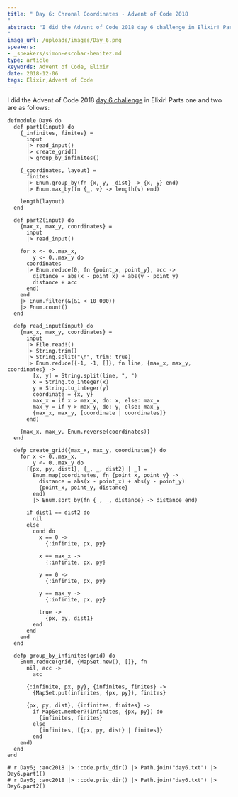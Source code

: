 ```yaml
---
title: " Day 6: Chronal Coordinates - Advent of Code 2018
"
abstract: "I did the Advent of Code 2018 day 6 challenge in Elixir! Parts one and two are as follows:
"
image_url: /uploads/images/Day_6.png
speakers:
- _speakers/simon-escobar-benitez.md
type: article
keywords: Advent of Code, Elixir
date: 2018-12-06
tags: Elixir,Advent of Code
---
```


I did the Advent of Code 2018&nbsp;<a href="https://adventofcode.com/2018/day/6">day 6 challenge</a>&nbsp;in Elixir! Parts one and two are as follows:

<pre>
<code class="language-elixir">defmodule Day6 do
  def part1(input) do
    {_infinites, finites} =
      input
      |&gt; read_input()
      |&gt; create_grid()
      |&gt; group_by_infinites()

    {_coordinates, layout} =
      finites
      |&gt; Enum.group_by(fn {x, y, _dist} -&gt; {x, y} end)
      |&gt; Enum.max_by(fn {_, v} -&gt; length(v) end)

    length(layout)
  end

  def part2(input) do
    {max_x, max_y, coordinates} =
      input
      |&gt; read_input()

    for x &lt;- 0..max_x,
        y &lt;- 0..max_y do
      coordinates
      |&gt; Enum.reduce(0, fn {point_x, point_y}, acc -&gt;
        distance = abs(x - point_x) + abs(y - point_y)
        distance + acc
      end)
    end
    |&gt; Enum.filter(&amp;(&amp;1 &lt; 10_000))
    |&gt; Enum.count()
  end

  defp read_input(input) do
    {max_x, max_y, coordinates} =
      input
      |&gt; File.read!()
      |&gt; String.trim()
      |&gt; String.split("\n", trim: true)
      |&gt; Enum.reduce({-1, -1, []}, fn line, {max_x, max_y, coordinates} -&gt;
        [x, y] = String.split(line, ", ")
        x = String.to_integer(x)
        y = String.to_integer(y)
        coordinate = {x, y}
        max_x = if x &gt; max_x, do: x, else: max_x
        max_y = if y &gt; max_y, do: y, else: max_y
        {max_x, max_y, [coordinate | coordinates]}
      end)

    {max_x, max_y, Enum.reverse(coordinates)}
  end

  defp create_grid({max_x, max_y, coordinates}) do
    for x &lt;- 0..max_x,
        y &lt;- 0..max_y do
      [{px, py, dist1}, {_, _, dist2} | _] =
        Enum.map(coordinates, fn {point_x, point_y} -&gt;
          distance = abs(x - point_x) + abs(y - point_y)
          {point_x, point_y, distance}
        end)
        |&gt; Enum.sort_by(fn {_, _, distance} -&gt; distance end)

      if dist1 == dist2 do
        nil
      else
        cond do
          x == 0 -&gt;
            {:infinite, px, py}

          x == max_x -&gt;
            {:infinite, px, py}

          y == 0 -&gt;
            {:infinite, px, py}

          y == max_y -&gt;
            {:infinite, px, py}

          true -&gt;
            {px, py, dist1}
        end
      end
    end
  end

  defp group_by_infinites(grid) do
    Enum.reduce(grid, {MapSet.new(), []}, fn
      nil, acc -&gt;
        acc

      {:infinite, px, py}, {infinites, finites} -&gt;
        {MapSet.put(infinites, {px, py}), finites}

      {px, py, dist}, {infinites, finites} -&gt;
        if MapSet.member?(infinites, {px, py}) do
          {infinites, finites}
        else
          {infinites, [{px, py, dist} | finites]}
        end
    end)
  end
end

# r Day6; :aoc2018 |&gt; :code.priv_dir() |&gt; Path.join("day6.txt") |&gt; Day6.part1()
# r Day6; :aoc2018 |&gt; :code.priv_dir() |&gt; Path.join("day6.txt") |&gt; Day6.part2()
 </code></pre>

&nbsp;

